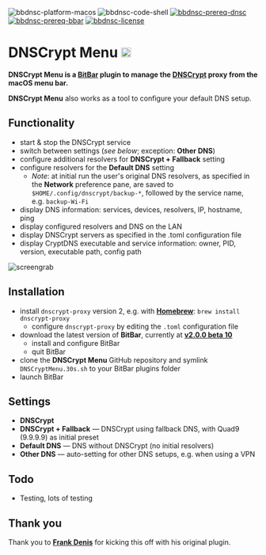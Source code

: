 ![bbdnsc-platform-macos](https://img.shields.io/badge/platform-macOS-lightgrey.svg)
![bbdnsc-code-shell](https://img.shields.io/badge/code-shell-yellow.svg)
[![bbdnsc-prereq-dnsc](https://img.shields.io/badge/prerequisite-dnscrypt--proxy%202.x-green.svg)](https://github.com/jedisct1/dnscrypt-proxy)
[![bbdnsc-prereq-bbar](https://img.shields.io/badge/prerequisite-BitBar%202.0%20beta10-brightgreen.svg)](https://github.com/matryer/bitbar)
[![bbdnsc-license](http://img.shields.io/badge/license-MIT+-blue.svg)](https://github.com/JayBrown/DNSCrypt-Menu/blob/master/LICENSE)

# DNSCrypt Menu <img src="https://github.com/JayBrown/DNSCrypt-Menu/blob/master/img/jb-img.png" height="20px"/>

**DNSCrypt Menu is a [BitBar](https://github.com/matryer/bitbar) plugin to manage the [DNSCrypt](https://github.com/jedisct1/dnscrypt-proxy) proxy from the macOS menu bar.**

**DNSCrypt Menu** also works as a tool to configure your default DNS setup.

## Functionality
* start & stop the DNSCrypt service
* switch between settings (_see below_; exception: **Other DNS**)
* configure additional resolvers for **DNSCrypt + Fallback** setting
* configure resolvers for the **Default DNS** setting
  * _Note_: at initial run the user's original DNS resolvers, as specified in the **Network** preference pane, are saved to `$HOME/.config/dnscrypt/backup-*`, followed by the service name, e.g. `backup-Wi-Fi`
* display DNS information: services, devices, resolvers, IP, hostname, ping
* display configured resolvers and DNS on the LAN
* display DNSCrypt servers as specified in the .toml configuration file
* display CryptDNS executable and service information: owner, PID, version, executable path, config path

![screengrab](https://github.com/JayBrown/DNSCrypt-Menu/blob/master/img/screengrab.png)

## Installation
* install `dnscrypt-proxy` version 2, e.g. with **[Homebrew](https://brew.sh)**: `brew install dnscrypt-proxy`
  * configure `dnscrypt-proxy` by editing the `.toml` configuration file
* download the latest version of **BitBar**, currently at **[v2.0.0 beta 10](https://github.com/matryer/bitbar/releases/tag/v2.0.0-beta10)**
  * install and configure BitBar
  * quit BitBar
* clone the **DNSCrypt Menu** GitHub repository and symlink `DNSCryptMenu.30s.sh` to your BitBar plugins folder
* launch BitBar

## Settings
* **DNSCrypt**
* **DNSCrypt + Fallback** — DNSCrypt using fallback DNS, with Quad9 (9.9.9.9) as initial preset
* **Default DNS** — DNS without DNSCrypt (no initial resolvers)
* **Other DNS** — auto-setting for other DNS setups, e.g. when using a VPN

## Todo
* Testing, lots of testing

## Thank you
Thank you to **[Frank Denis](https://github.com/jedisct1/bitbar-dnscrypt-proxy-switcher)** for kicking this off with his original plugin.
